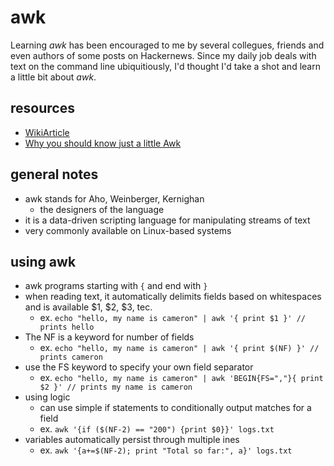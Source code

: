 # awk
Learning *awk* has been encouraged to me by several collegues, friends and even
authors of some posts on Hackernews. Since my daily job deals with text on the
command line ubiquitiously, I'd thought I'd take a shot and learn a little bit
about *awk*.

## resources
* [WikiArticle](https://en.wikipedia.org/wiki/AWK)
* [Why you should know just a little Awk](https://gregable.com/2010/09/why-you-should-know-just-little-awk.html)

## general notes
* awk stands for Aho, Weinberger, Kernighan
    * the designers of the language
* it is a data-driven scripting language for manipulating streams of text
* very commonly available on Linux-based systems

## using awk
* awk programs starting with `{` and end with `}` 
* when reading text, it automatically delimits fields based on whitespaces and
    is available $1, $2, $3, tec.
    * ex. `echo "hello, my name is cameron" | awk '{ print $1 }' // prints hello`
* The NF is a keyword for number of fields
    * ex. `echo "hello, my name is cameron" | awk '{ print $(NF) }' // prints cameron`
* use the FS keyword to specify your own field separator
    * ex. `echo "hello, my name is cameron" | awk 'BEGIN{FS=","}{ print $2 }' // prints my name is cameron`
* using logic 
    * can use simple if statements to conditionally output matches for a field
    * ex. `awk '{if ($(NF-2) == "200") {print $0}}' logs.txt`
* variables automatically persist through multiple ines
    * ex. `awk '{a+=$(NF-2); print "Total so far:", a}' logs.txt`

